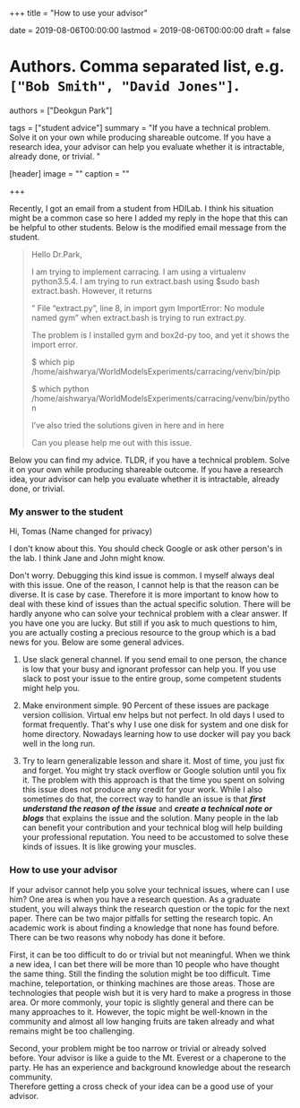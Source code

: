 +++
title = "How to use your advisor"

date = 2019-08-06T00:00:00
lastmod = 2019-08-06T00:00:00
draft = false

# Authors. Comma separated list, e.g. `["Bob Smith", "David Jones"]`.
authors = ["Deokgun Park"]

tags = ["student advice"]
summary = "If you have a technical problem. Solve it on your own while producing shareable outcome. If you have a research idea, your advisor can help you evaluate whether it is intractable, already done, or trivial. "

[header]
image = ""
caption = ""

+++

Recently, I got an email from a student from HDILab.  I think his situation might be a common case so here I added my reply in the hope that this can be helpful to other students. Below is the modified email message from the student. 

> Hello Dr.Park,
>
> I am trying to implement carracing. I am using a virtualenv python3.5.4. I am trying to run extract.bash using $sudo bash extract.bash. However, it returns 
>
>
> ” File “extract.py”, line 8, in <module>
>    import gym
> ImportError: No module named gym” when extract.bash is trying to run extract.py. 
>
> The problem is I installed gym and box2d-py too, and yet it shows the import error. 
>
>
> $ which pip 
> /home/aishwarya/WorldModelsExperiments/carracing/venv/bin/pip
> 
> $ which python         
> /home/aishwarya/WorldModelsExperiments/carracing/venv/bin/python
>
> I’ve also tried the solutions given in here and in here
>
> Can you please help me out with this issue.


 Below you can find my advice. TLDR, if you have a technical problem. Solve it on your own while producing shareable outcome. If you have a research idea, your advisor can help you evaluate whether it is intractable, already done, or trivial.

### My answer to the student

Hi, Tomas (Name changed for privacy)


I don't know about this. You should check Google or ask other person's in the lab. I think Jane and John might know. 

Don't worry. Debugging this kind issue is common. I myself always deal with this issue. One of the reason, I cannot help is that the reason can be diverse. It is case by case. Therefore it is more important to know how to deal with these kind of issues than the actual specific solution.  There will be hardly anyone who can solve your technical problem with a clear answer. If you have one you are lucky. But still if you ask to much questions to him, you are actually costing a precious resource to the group which is a bad news for you.  Below are some general advices. 

1. Use slack general channel. If you send email to one person, the chance is low that  your busy and ignorant professor can help you. If you use slack to post your issue to the entire group, some competent students might help you. 

2. Make environment simple. 
90 Percent of these issues are package version collision.  Virtual env helps but not perfect. In old days I used to format frequently. That's why I use one disk for system and one disk for home directory. Nowadays learning how to use docker will pay you back well in the long run. 

3. Try to learn generalizable lesson and share it. Most of time, you just fix and forget. You might try stack overflow or Google solution until you fix it. The problem with this approach is that the time you spent on solving this issue does not produce any credit for your work.  While I also sometimes do that, the correct way to handle an issue is that ***first understand the reason of the issue*** and ***create a technical note or blogs*** that explains the issue and the solution.  Many people in the lab can benefit your contribution and your technical blog will help building your professional reputation. You need to be accustomed to solve these kinds of issues. It is like growing your muscles. 

### How to use your advisor

If your advisor cannot help you solve your technical issues, where can I use him? One area is when you have a research question. As a graduate student, you will always think the research question or the topic for the next paper. There can be two major pitfalls for setting the research topic.  An academic work is about finding a knowledge that none has found before. There can be two reasons why nobody has done it before. 

First, it can be too difficult to do or trivial but not meaningful.  When we think a new idea, I can bet there will be more than 10 people who have thought the same thing. Still the finding the solution might be too difficult. 
Time machine, teleportation, or thinking machines are those areas. Those are technologies that people wish but it is very hard to make a progress in those area.  Or more commonly, your topic is slightly general and there can be many approaches to it. However, the topic might be well-known in the community and almost all low hanging fruits are taken already and what remains might be too challenging. 

Second, your problem might be too narrow or trivial or already solved before. 
Your advisor is like a guide to the Mt. Everest or a chaperone to the party. He has an experience and background knowledge about the research community.  
Therefore getting a cross check of your idea can be a good use of your advisor. 

